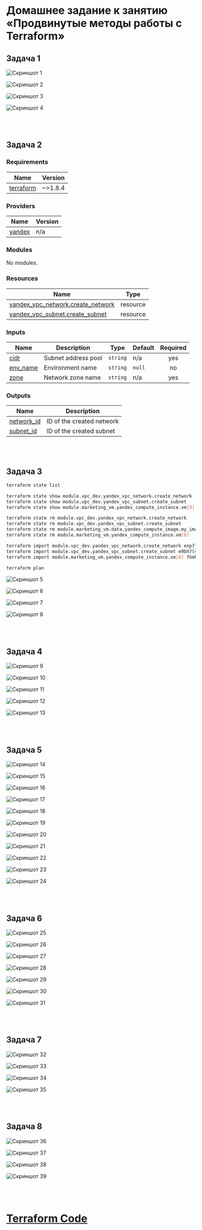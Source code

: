 # Домашнее задание к занятию «Продвинутые методы работы с Terraform»

## Задача 1

![Скриншот 1](https://github.com/cachmc/netology_devops_homework/raw/terraform-04/pictures/task-1-1.png)

![Скриншот 2](https://github.com/cachmc/netology_devops_homework/raw/terraform-04/pictures/task-1-2.png)

![Скриншот 3](https://github.com/cachmc/netology_devops_homework/raw/terraform-04/pictures/task-1-3.png)

![Скриншот 4](https://github.com/cachmc/netology_devops_homework/raw/terraform-04/pictures/task-1-4.png)

<br>
<br>

## Задача 2

### Requirements

| Name | Version |
|------|---------|
| <a name="requirement_terraform"></a> [terraform](#requirement\_terraform) | ~>1.8.4 |

### Providers

| Name | Version |
|------|---------|
| <a name="provider_yandex"></a> [yandex](#provider\_yandex) | n/a |

### Modules

No modules.

### Resources

| Name | Type |
|------|------|
| [yandex_vpc_network.create_network](https://registry.terraform.io/providers/yandex-cloud/yandex/latest/docs/resources/vpc_network) | resource |
| [yandex_vpc_subnet.create_subnet](https://registry.terraform.io/providers/yandex-cloud/yandex/latest/docs/resources/vpc_subnet) | resource |

### Inputs

| Name | Description | Type | Default | Required |
|------|-------------|------|---------|:--------:|
| <a name="input_cidr"></a> [cidr](#input\_cidr) | Subnet address pool | `string` | n/a | yes |
| <a name="input_env_name"></a> [env\_name](#input\_env\_name) | Environment name | `string` | `null` | no |
| <a name="input_zone"></a> [zone](#input\_zone) | Network zone name | `string` | n/a | yes |

### Outputs

| Name | Description |
|------|-------------|
| <a name="output_network_id"></a> [network\_id](#output\_network\_id) | ID of the created network |
| <a name="output_subnet_id"></a> [subnet\_id](#output\_subnet\_id) | ID of the created subnet |

<br>
<br>

## Задача 3

```bash
terraform state list

terraform state show module.vpc_dev.yandex_vpc_network.create_network
terraform state show module.vpc_dev.yandex_vpc_subnet.create_subnet
terraform state show module.marketing_vm.yandex_compute_instance.vm[0]

terraform state rm module.vpc_dev.yandex_vpc_network.create_network
terraform state rm module.vpc_dev.yandex_vpc_subnet.create_subnet
terraform state rm module.marketing_vm.data.yandex_compute_image.my_image
terraform state rm module.marketing_vm.yandex_compute_instance.vm[0]

terraform import module.vpc_dev.yandex_vpc_network.create_network enp7jutr8rempn0c6o37
terraform import module.vpc_dev.yandex_vpc_subnet.create_subnet e9bh7l4198err8lnch3m
terraform import module.marketing_vm.yandex_compute_instance.vm[0] fhmhq4g7iuc74kfd6rbc

terraform plan
```

![Скриншот 5](https://github.com/cachmc/netology_devops_homework/raw/terraform-04/pictures/task-3-1.png)

![Скриншот 6](https://github.com/cachmc/netology_devops_homework/raw/terraform-04/pictures/task-3-2.png)

![Скриншот 7](https://github.com/cachmc/netology_devops_homework/raw/terraform-04/pictures/task-3-3.png)

![Скриншот 8](https://github.com/cachmc/netology_devops_homework/raw/terraform-04/pictures/task-3-4.png)

<br>
<br>

## Задача 4

![Скриншот 9](https://github.com/cachmc/netology_devops_homework/raw/terraform-04/pictures/task-4-1.png)

![Скриншот 10](https://github.com/cachmc/netology_devops_homework/raw/terraform-04/pictures/task-4-2.png)

![Скриншот 11](https://github.com/cachmc/netology_devops_homework/raw/terraform-04/pictures/task-4-3.png)

![Скриншот 12](https://github.com/cachmc/netology_devops_homework/raw/terraform-04/pictures/task-4-4.png)

![Скриншот 13](https://github.com/cachmc/netology_devops_homework/raw/terraform-04/pictures/task-4-5.png)

<br>
<br>

## Задача 5

![Скриншот 14](https://github.com/cachmc/netology_devops_homework/raw/terraform-04/pictures/task-5-1.png)

![Скриншот 15](https://github.com/cachmc/netology_devops_homework/raw/terraform-04/pictures/task-5-2.png)

![Скриншот 16](https://github.com/cachmc/netology_devops_homework/raw/terraform-04/pictures/task-5-3.png)

![Скриншот 17](https://github.com/cachmc/netology_devops_homework/raw/terraform-04/pictures/task-5-4.png)

![Скриншот 18](https://github.com/cachmc/netology_devops_homework/raw/terraform-04/pictures/task-5-5.png)

![Скриншот 19](https://github.com/cachmc/netology_devops_homework/raw/terraform-04/pictures/task-5-6.png)

![Скриншот 20](https://github.com/cachmc/netology_devops_homework/raw/terraform-04/pictures/task-5-7.png)

![Скриншот 21](https://github.com/cachmc/netology_devops_homework/raw/terraform-04/pictures/task-5-8.png)

![Скриншот 22](https://github.com/cachmc/netology_devops_homework/raw/terraform-04/pictures/task-5-9.png)

![Скриншот 23](https://github.com/cachmc/netology_devops_homework/raw/terraform-04/pictures/task-5-10.png)

![Скриншот 24](https://github.com/cachmc/netology_devops_homework/raw/terraform-04/pictures/task-5-11.png)

<br>
<br>

## Задача 6

![Скриншот 25](https://github.com/cachmc/netology_devops_homework/raw/terraform-04/pictures/task-6-1.png)

![Скриншот 26](https://github.com/cachmc/netology_devops_homework/raw/terraform-04/pictures/task-6-2.png)

![Скриншот 27](https://github.com/cachmc/netology_devops_homework/raw/terraform-04/pictures/task-6-3.png)

![Скриншот 28](https://github.com/cachmc/netology_devops_homework/raw/terraform-04/pictures/task-6-4.png)

![Скриншот 29](https://github.com/cachmc/netology_devops_homework/raw/terraform-04/pictures/task-6-5.png)

![Скриншот 30](https://github.com/cachmc/netology_devops_homework/raw/terraform-04/pictures/task-6-6.png)

![Скриншот 31](https://github.com/cachmc/netology_devops_homework/raw/terraform-04/pictures/task-6-7.png)

<br>
<br>

## Задача 7

![Скриншот 32](https://github.com/cachmc/netology_devops_homework/raw/terraform-04/pictures/task-7-1.png)

![Скриншот 33](https://github.com/cachmc/netology_devops_homework/raw/terraform-04/pictures/task-7-2.png)

![Скриншот 34](https://github.com/cachmc/netology_devops_homework/raw/terraform-04/pictures/task-7-3.png)

![Скриншот 35](https://github.com/cachmc/netology_devops_homework/raw/terraform-04/pictures/task-7-4.png)

<br>
<br>

## Задача 8

![Скриншот 36](https://github.com/cachmc/netology_devops_homework/raw/terraform-04/pictures/task-8-1.png)

![Скриншот 37](https://github.com/cachmc/netology_devops_homework/raw/terraform-04/pictures/task-8-2.png)

![Скриншот 38](https://github.com/cachmc/netology_devops_homework/raw/terraform-04/pictures/task-8-3.png)

![Скриншот 39](https://github.com/cachmc/netology_devops_homework/raw/terraform-04/pictures/task-8-4.png)

<br>
<br>

# [Terraform Code](https://github.com/cachmc/netology_devops_homework/tree/terraform-04/src)
